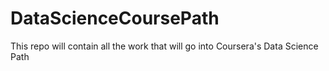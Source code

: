 # DataScienceCoursePath
This repo will contain all the work that will go into Coursera's Data Science Path
